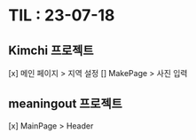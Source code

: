 # TIL : 23-07-18
## Kimchi 프로젝트
[x] 메인 페이지 > 지역 설정
[] MakePage > 사진 입력

## meaningout 프로젝트
[x] MainPage > Header